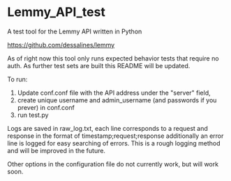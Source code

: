# Lemmy_API_test
A test tool for the Lemmy API written in Python

https://github.com/dessalines/lemmy

As of right now this tool only runs expected behavior tests that require no auth. As further test sets are built this README will be updated.

To run:

1. Update conf.conf file with the API address under the "server" field,
2. create unique username and admin_username (and passwords if you prever) in conf.conf
3. run test.py

Logs are saved in raw_log.txt, each line corresponds to a request and response in the format of timestamp;request;response additionally an error line is logged for easy searching of errors. This is a rough logging method and will be improved in the future.

Other options in the configuration file do not currently work, but will work soon.

